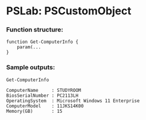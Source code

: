 ﻿# PSLab: PSCustomObject

### Function structure:

```
function Get-ComputerInfo {
    param(...
}
```


### Sample outputs: 

```
Get-ComputerInfo

ComputerName     : STUDYROOM
BiosSerialNumber : PC2113LH
OperatingSystem  : Microsoft Windows 11 Enterprise
ComputerModel    : 11JKS14K00
Memory(GB)       : 15
```